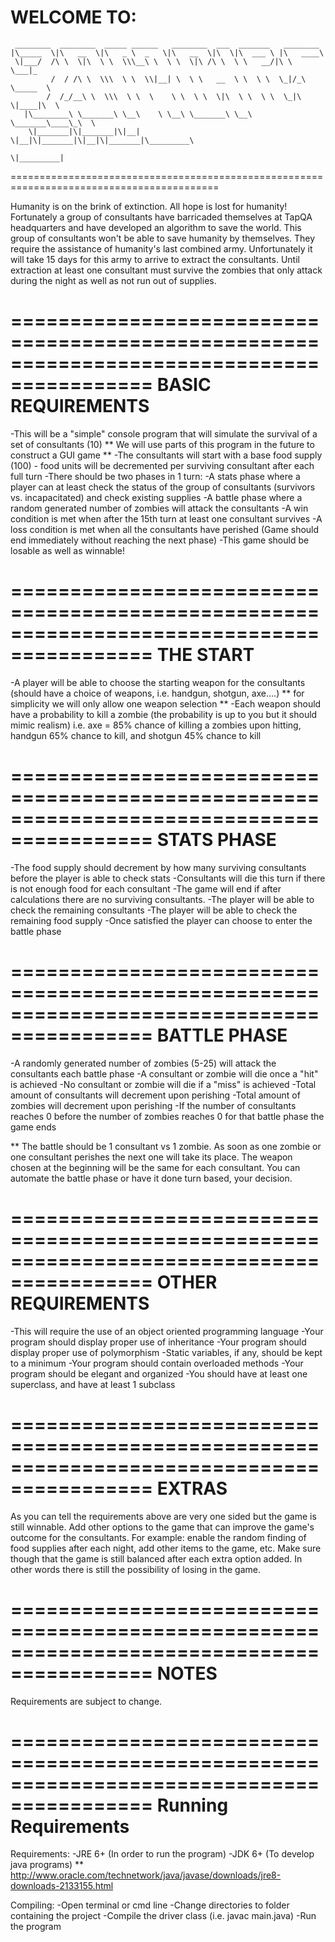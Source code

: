 WELCOME TO:
==========================================================================================
	 ________  ________  _____ ______   ________  ___  _______   ________
	|\_____  \|\   __  \|\   _ \  _   \|\   __  \|\  \|\  ___ \ |\   ____\
	 \|___/  /\ \  \|\  \ \  \\\__\ \  \ \  \|\ /\ \  \ \   __/|\ \  \___|_
       	     /  / /\ \  \\\  \ \  \\|__| \  \ \   __  \ \  \ \  \_|/_\ \_____  \
            /  /_/__\ \  \\\  \ \  \    \ \  \ \  \|\  \ \  \ \  \_|\ \|____|\  \
	   |\________\ \_______\ \__\    \ \__\ \_______\ \__\ \_______\____\_\  \
	    \|_______|\|_______|\|__|     \|__|\|_______|\|__|\|_______|\_________\
                                                                        \|_________|
==========================================================================================

Humanity is on the brink of extinction. All hope is lost for humanity! Fortunately a group of consultants have barricaded themselves at TapQA headquarters and have developed an algorithm to save the world. This group of consultants won't be able to save humanity by themselves. They require the assistance of humanity's last combined army. Unfortunately it will take 15 days for this army to arrive to extract the consultants. Until extraction at least one consultant must survive the zombies that only attack during the night as well as not run out of supplies.

==========================================================================================
BASIC REQUIREMENTS
==========================================================================================
  -This will be a "simple" console program that will simulate the survival of a set of consultants (10)
        ** We will use parts of this program in the future to construct a GUI game **
  -The consultants will start with a base food supply (100)
        - food units will be decremented per surviving consultant after each full turn
  -There should be two phases in 1 turn:
        -A stats phase where a player can at least check the status of the group of consultants (survivors vs. incapacitated) and check existing supplies
        -A battle phase where a random generated number of zombies will attack the consultants
  -A win condition is met when after the 15th turn at least one consultant survives
  -A loss condition is met when all the consultants have perished (Game should end immediately without reaching the next phase)
  -This game should be losable as well as winnable!

==========================================================================================
THE START
==========================================================================================
  -A player will be able to choose the starting weapon for the consultants (should have a choice of weapons, i.e. handgun, shotgun, axe....)
      ** for simplicity we will only allow one weapon selection **
  -Each weapon should have a probability to kill a zombie (the probability is up to you but it should mimic realism)
      i.e. axe = 85% chance of killing a zombies upon hitting, handgun 65% chance to kill, and shotgun 45% chance to kill

==========================================================================================
STATS PHASE
==========================================================================================
  -The food supply should decrement by how many surviving consultants before the player is able to check stats
  -Consultants will die this turn if there is not enough food for each consultant
  -The game will end if after calculations there are no surviving consultants.
  -The player will be able to check the remaining consultants
  -The player will be able to check the remaining food supply
  -Once satisfied the player can choose to enter the battle phase

==========================================================================================
BATTLE PHASE
==========================================================================================
  -A randomly generated number of zombies (5-25) will attack the consultants each battle phase
  -A consultant or zombie will die once a "hit" is achieved
  -No consultant or zombie will die if a "miss" is achieved
  -Total amount of consultants will decrement upon perishing
  -Total amount of zombies will decrement upon perishing
  -If the number of consultants reaches 0 before the number of zombies reaches 0 for that battle phase the game ends

  ** The battle should be 1 consultant vs 1 zombie. As soon as one zombie or one consultant perishes the next one will take its place. The weapon chosen at the beginning will be the same for each consultant. You can automate the battle phase or have it done turn based, your decision. 

==========================================================================================
OTHER	REQUIREMENTS
==========================================================================================
  -This will require the use of an object oriented programming language
  -Your program should display proper use of inheritance
  -Your program should display proper use of polymorphism
  -Static variables, if any, should be kept to a minimum
  -Your program should contain overloaded methods
  -Your program should be elegant and organized
  -You should have at least one superclass, and have at least 1 subclass

==========================================================================================
EXTRAS
==========================================================================================
  As you can tell the requirements above are very one sided but the game is still winnable. Add other options to the game that can improve the game's outcome for the consultants. For example: enable the random finding of food supplies after each night, add other items to the game, etc. Make sure though that the game is still balanced after each extra option added. In other words there is still the possibility of losing in the game.

==========================================================================================
NOTES
==========================================================================================
Requirements are subject to change.

==========================================================================================
Running Requirements
==========================================================================================
Requirements:
  -JRE 6+ (In order to run the program)
  -JDK 6+ (To develop java programs)
  ** http://www.oracle.com/technetwork/java/javase/downloads/jre8-downloads-2133155.html
  
Compiling:
  -Open terminal or cmd line
  -Change directories to folder containing the project
  -Compile the driver class (i.e. javac main.java)
  -Run the program
